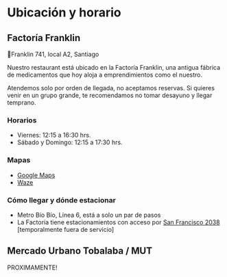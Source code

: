 # Ubicación y horario

## Factoría Franklin

📍Franklin 741, local A2, Santiago

Nuestro restaurant está ubicado en la Factoría Franklin, una antigua fábrica de medicamentos que hoy aloja a emprendimientos como el nuestro.

Atendemos solo por orden de llegada, no aceptamos reservas. Si quieres venir en un grupo grande, te recomendamos no tomar desayuno y llegar temprano.

### Horarios

- Viernes: 12:15 a 16:30 hrs.
- Sábado y Domingo: 12:15 a 17:30 hrs.

### Mapas

- [Google Maps](https://maps.app.goo.gl/YsvKtehdg6tZDyj37)
- [Waze](waze://?ll=-33.4728439,-70.6430923&navigate=yes)

### Cómo llegar y dónde estacionar

- Metro Bío Bío, Línea 6, está a solo un par de pasos
- La Factoría tiene estacionamientos con acceso por [San Francisco 2038](https://maps.app.goo.gl/Lgqmkhjei6zsHfDv9) [temporalmente fuera de servicio]

## Mercado Urbano Tobalaba / MUT

PROXIMAMENTE!
